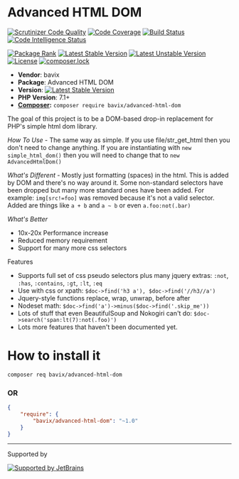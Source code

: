 # Advanced HTML DOM

[![Scrutinizer Code Quality](https://scrutinizer-ci.com/g/bavix/advanced-html-dom/badges/quality-score.png?b=master)](https://scrutinizer-ci.com/g/bavix/advanced-html-dom/?branch=master)
[![Code Coverage](https://scrutinizer-ci.com/g/bavix/advanced-html-dom/badges/coverage.png?b=master)](https://scrutinizer-ci.com/g/bavix/advanced-html-dom/?branch=master)
[![Build Status](https://scrutinizer-ci.com/g/bavix/advanced-html-dom/badges/build.png?b=master)](https://scrutinizer-ci.com/g/bavix/advanced-html-dom/build-status/master)
[![Code Intelligence Status](https://scrutinizer-ci.com/g/bavix/advanced-html-dom/badges/code-intelligence.svg?b=master)](https://scrutinizer-ci.com/code-intelligence)

[![Package Rank](https://phppackages.org/p/bavix/advanced-html-dom/badge/rank.svg)](https://packagist.org/packages/bavix/advanced-html-dom)
[![Latest Stable Version](https://poser.pugx.org/bavix/advanced-html-dom/v/stable)](https://packagist.org/packages/bavix/advanced-html-dom)
[![Latest Unstable Version](https://poser.pugx.org/bavix/advanced-html-dom/v/unstable)](https://packagist.org/packages/bavix/advanced-html-dom)
[![License](https://poser.pugx.org/bavix/advanced-html-dom/license)](https://packagist.org/packages/bavix/advanced-html-dom)
[![composer.lock](https://poser.pugx.org/bavix/advanced-html-dom/composerlock)](https://packagist.org/packages/bavix/advanced-html-dom)

* **Vendor**: bavix
* **Package**: Advanced HTML DOM
* **Version**: [![Latest Stable Version](https://poser.pugx.org/bavix/advanced-html-dom/v/stable)](https://packagist.org/packages/bavix/advanced-html-dom)
* **PHP Version**: 7.1+ 
* **[Composer](https://getcomposer.org/):** `composer require bavix/advanced-html-dom`

The goal of this project is to be a DOM-based drop-in replacement for PHP's simple html dom library.

*How To Use* - The same way as simple. If you use file/str_get_html then you don't need to change anything. If you are instantiating with `new simple_html_dom()` then you will need to change that to `new AdvancedHtmlDom()`

*What's Different* - Mostly just formatting (spaces) in the html. This is added by DOM and there's no way around it. Some non-standard selectors have been dropped but many more standard ones have been added. For example: `img[src!=foo]` was removed because it's not a valid selector. Added are things like `a + b` and `a ~ b` or even `a.foo:not(.bar)`

*What's Better*
- 10x-20x Performance increase
- Reduced memory requirement
- Support for many more css selectors

Features
* Supports full set of css pseudo selectors plus many jquery extras: `:not`, `:has`, `:contains`, `:gt`, `:lt`, `:eq`
* Use with css or xpath: `$doc->find('h3 a'), $doc->find('//h3//a')`
* Jquery-style functions replace, wrap, unwrap, before after
* Nodeset math: `$doc->find('a')->minus($doc->find('.skip_me'))`
* Lots of stuff that even BeautifulSoup and Nokogiri can't do: `$doc->search('span:lt(7):not(.foo)')`
* Lots more features that haven't been documented yet.

# How to install it

```bash
composer req bavix/advanced-html-dom
```

### OR

```json
{
    "require": {
        "bavix/advanced-html-dom": "~1.0"
    }
}
```

---
Supported by

[![Supported by JetBrains](https://cdn.rawgit.com/bavix/development-through/46475b4b/jetbrains.svg)](https://www.jetbrains.com/)
